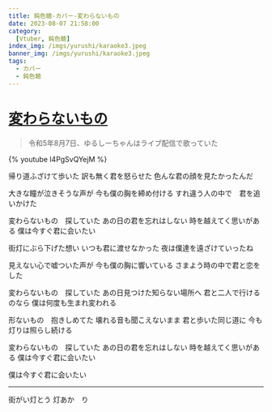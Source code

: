 ```yaml
---
title: 鈍色聴-カバー-変わらないもの
date: 2023-08-07 21:58:00
category:
  [Vtuber, 鈍色聴]
index_img: /imgs/yurushi/karaoke3.jpeg
banner_img: /imgs/yurushi/karaoke3.jpeg
tags:
  - カバー
  - 鈍色聴
---
```


<script src='/js/diy/resize-ifram.js'></script>

# [変わらないもの](https://www.youtube.com/watch?v=Yl8tX1oJEvI)

> 令和5年8月7日、ゆるしーちゃんはライブ配信で歌っていた

{% youtube l4PgSvQYejM %}

帰り道ふざけて歩いた
訳も無く君を怒らせた
色んな君の顔を見たかったんだ

大きな瞳が泣きそうな声が
今も僕の胸を締め付ける
すれ違う人の中で　君を追いかけた

変わらないもの　探していた
あの日の君を忘れはしない
時を越えてく思いがある
僕は今すぐ君に会いたい

街灯にぶら下げた想い
いつも君に渡せなかった
夜は僕達を遠ざけていったね

見えない心で嘘ついた声が
今も僕の胸に響いている
さまよう時の中で君と恋をした

変わらないもの　探していた
あの日見つけた知らない場所へ
君と二人で行けるのなら
僕は何度も生まれ変われる

形ないもの　抱きしめてた
壊れる音も聞こえないまま
君と歩いた同じ道に
今も灯りは照らし続ける

変わらないもの　探していた
あの日の君を忘れはしない
時を越えてく思いがある
僕は今すぐ君に会いたい

僕は今すぐ君に会いたい

- - -

街がい灯とう
灯あか　り
